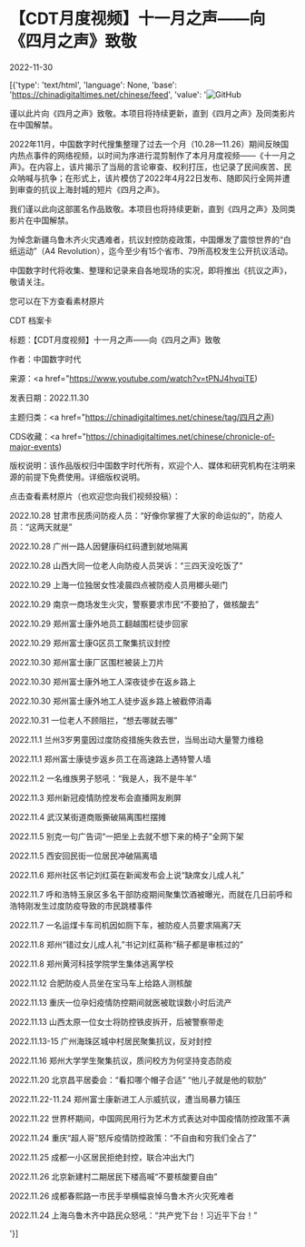 # 【CDT月度视频】十一月之声——向《四月之声》致敬

2022-11-30

[{'type': 'text/html', 'language': None, 'base': 'https://chinadigitaltimes.net/chinese/feed', 'value': '![GitHub](https://chinadigitaltimes.net/chinese/files/2022/11/十一月之声-768x432.png)

谨以此片向《四月之声》致敬。本项目将持续更新，直到《四月之声》及同类影片在中国解禁。



2022年11月，中国数字时代搜集整理了过去一个月（10.28—11.26）期间反映国内热点事件的网络视频，以时间为序进行混剪制作了本月月度视频——《十一月之声》。在内容上，该片揭示了当局的言论审查、权利打压，也记录了民间疾苦、民众呐喊与抗争；在形式上，该片模仿了2022年4月22日发布、随即风行全网并遭到审查的抗议上海封城的短片《四月之声》。

我们谨以此向这部匿名作品致敬。本项目也将持续更新，直到《四月之声》及同类影片在中国解禁。

为悼念新疆乌鲁木齐火灾遇难者，抗议封控防疫政策，中国爆发了震惊世界的“白纸运动”（A4 Revolution），迄今至少有15个省市、79所高校发生公开抗议活动。

中国数字时代将收集、整理和记录来自各地现场的实况，即将推出《抗议之声》，敬请关注。



您可以在下方查看素材原片 



CDT 档案卡

标题：【CDT月度视频】十一月之声——向《四月之声》致敬

作者：中国数字时代

来源：<a href="https://www.youtube.com/watch?v=tPNJ4hvqiTE)

发表日期：2022.11.30

主题归类：<a href="https://chinadigitaltimes.net/chinese/tag/四月之声)

CDS收藏：<a href="https://chinadigitaltimes.net/chinese/chronicle-of-major-events)

版权说明：该作品版权归中国数字时代所有，欢迎个人、媒体和研究机构在注明来源的前提下免费使用。详细版权说明。





点击查看素材原片（也欢迎您向我们视频投稿）：



2022.10.28 甘肃市民质问防疫人员：“好像你掌握了大家的命运似的”，防疫人员：“这两天就是”

2022.10.28 广州一路人因健康码红码遭到就地隔离

2022.10.28 山西大同一位老人向防疫人员哭诉：“三四天没吃饭了”

2022.10.29 上海一位独居女性凌晨四点被防疫人员用榔头砸门

2022.10.29 南京一商场发生火灾，警察要求市民“不要拍了，做核酸去”

2022.10.29 郑州富士康外地员工翻越围栏徒步回家

2022.10.29 郑州富士康G区员工聚集抗议封控

2022.10.30  郑州富士康厂区围栏被装上刀片

2022.10.30 郑州富士康外地工人深夜徒步在返乡路上

2022.10.30 郑州富士康外地工人徒步返乡路上被截停消毒

2022.10.31 一位老人不顾阻拦，“想去哪就去哪”

2022.11.1 兰州3岁男童因过度防疫措施失救去世，当局出动大量警力维稳

2022.11.1 郑州富士康徒步返乡员工在高速路上遇特警人墙

2022.11.2 一名维族男子怒吼：“我是人，我不是牛羊”

2022.11.3 郑州新冠疫情防控发布会直播网友刷屏

2022.11.4 武汉某街道商贩撕破隔离围栏摆摊

2022.11.5 别克一句广告词“一把坐上去就不想下来的椅子”全网下架

2022.11.5 西安回民街一位居民冲破隔离墙

2022.11.6 郑州社区书记刘红英在新闻发布会上说“缺席女儿成人礼”

2022.11.7 呼和浩特玉泉区多名干部防疫期间聚集饮酒被曝光，而就在几日前呼和浩特刚发生过度防疫导致的市民跳楼事件 

2022.11.7 一名运煤卡车司机因如厕下车，被防疫人员要求隔离7天

2022.11.8 郑州“错过女儿成人礼”书记刘红英称“稿子都是审核过的” 

2022.11.8 郑州黄河科技学院学生集体逃离学校

2022.11.12 合肥防疫人员坐在宝马车上给路人测核酸

2022.11.13 重庆一位孕妇疫情防控期间就医被耽误数小时后流产

2022.11.13 山西太原一位女士将防控铁皮拆开，后被警察带走

2022.11.13-15 广州海珠区城中村居民聚集抗议，反对封控

2022.11.16 郑州大学学生聚集抗议，质问校方为何坚持变态防疫

2022.11.20 北京昌平居委会：“看扣哪个帽子合适” “他儿子就是他的软肋”

2022.11.22-11.24 郑州富士康新进工人示威抗议，遭当局暴力镇压 

2022.11.22 世界杯期间，中国网民用行为艺术方式表达对中国疫情防控政策不满

2022.11.24 重庆“超人哥”怒斥疫情防控政策：“不自由和穷我们全占了”

2022.11.25 成都一小区居民拒绝封控，联合冲出大门

2022.11.26 北京新建村二期居民下楼高喊“不要核酸要自由”

2022.11.26 成都春熙路一市民手举横幅哀悼乌鲁木齐火灾死难者

2022.11.24 上海乌鲁木齐中路民众怒吼：“共产党下台！习近平下台！”

'}]